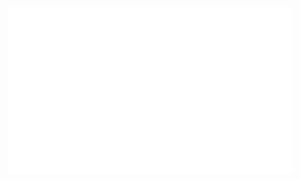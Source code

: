 
![image](https://github.com/Pugavkomm/Pugavkomm-github-stats/blob/master/generated/languages.svg)

